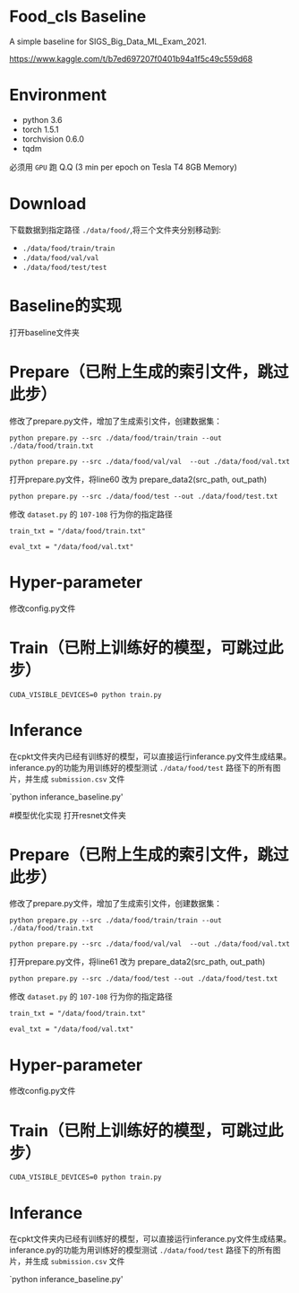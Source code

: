 # Food_cls Baseline

A simple baseline for SIGS_Big_Data_ML_Exam_2021.

https://www.kaggle.com/t/b7ed697207f0401b94a1f5c49c559d68

# Environment
- python 3.6
- torch 1.5.1
- torchvision 0.6.0
- tqdm

必须用 `GPU` 跑 Q.Q (3 min per epoch on Tesla T4 8GB Memory)

# Download

下载数据到指定路径 `./data/food/`,将三个文件夹分别移动到:

- `./data/food/train/train`
- `./data/food/val/val`
- `./data/food/test/test`

# Baseline的实现

打开baseline文件夹

# Prepare（已附上生成的索引文件，跳过此步）

修改了prepare.py文件，增加了生成索引文件，创建数据集：

`python prepare.py --src ./data/food/train/train --out ./data/food/train.txt`

`python prepare.py --src ./data/food/val/val  --out ./data/food/val.txt`

打开prepare.py文件，将line60 改为 prepare_data2(src_path, out_path)

`python prepare.py --src ./data/food/test --out ./data/food/test.txt`

修改 `dataset.py` 的 `107-108` 行为你的指定路径

`train_txt = "/data/food/train.txt"`

`eval_txt = "/data/food/val.txt"`

# Hyper-parameter

修改config.py文件

# Train（已附上训练好的模型，可跳过此步）

`CUDA_VISIBLE_DEVICES=0 python train.py`

# Inferance

在cpkt文件夹内已经有训练好的模型，可以直接运行inferance.py文件生成结果。inferance.py的功能为用训练好的模型测试 `./data/food/test` 路径下的所有图片，并生成 `submission.csv` 文件

`python inferance_baseline.py'

#模型优化实现
打开resnet文件夹

# Prepare（已附上生成的索引文件，跳过此步）

修改了prepare.py文件，增加了生成索引文件，创建数据集：

`python prepare.py --src ./data/food/train/train --out ./data/food/train.txt`

`python prepare.py --src ./data/food/val/val  --out ./data/food/val.txt`

打开prepare.py文件，将line61 改为 prepare_data2(src_path, out_path)

`python prepare.py --src ./data/food/test --out ./data/food/test.txt`

修改 `dataset.py` 的 `107-108` 行为你的指定路径

`train_txt = "/data/food/train.txt"`

`eval_txt = "/data/food/val.txt"`

# Hyper-parameter

修改config.py文件

# Train（已附上训练好的模型，可跳过此步）

`CUDA_VISIBLE_DEVICES=0 python train.py`

# Inferance

在cpkt文件夹内已经有训练好的模型，可以直接运行inferance.py文件生成结果。inferance.py的功能为用训练好的模型测试 `./data/food/test` 路径下的所有图片，并生成 `submission.csv` 文件

`python inferance_baseline.py'





